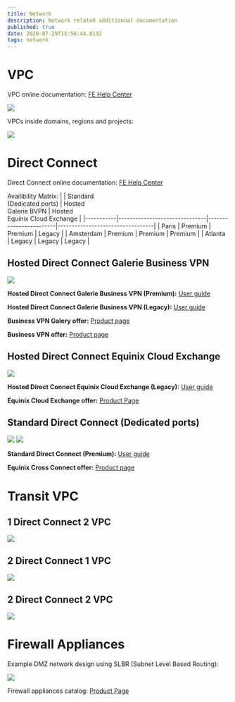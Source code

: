 ```yaml
---
title: Network
description: Network related additionnal documentation
published: true
date: 2020-07-29T15:56:44.813Z
tags: network
---
```

# VPC

VPC online documentation: [FE Help Center](https://docs.prod-cloud-ocb.orange-business.com/vpc/index.html)  

![](https://github.com/FlexibleEngineCloud/wiki-doc/blob/master/uploads/FE%20VPC-VPC.png?raw=true)  

VPCs inside domains, regions and projects:  

![](https://github.com/FlexibleEngineCloud/wiki-doc/blob/master/uploads/FE%20VPC-Domain%20region%20AZ%20project%20VPC.png?raw=true)  

# Direct Connect

Direct Connect online documentation: [FE Help Center](https://docs.prod-cloud-ocb.orange-business.com/dc/index.html)  

Availibility Matrix:
|           | Standard<br>(Dedicated ports) | Hosted<br>Galerie BVPN | Hosted<br>Equinix Cloud Exchange |
|-----------|-------------------------------|------------------------|----------------------------------|
| Paris     | Premium                       | Premium                | Legacy                           |
| Amsterdam | Premium                       | Premium                | Premium                          |
| Atlanta   | Legacy                        | Legacy                 | Legacy                           |

## Hosted Direct Connect Galerie Business VPN

![](https://github.com/FlexibleEngineCloud/wiki-doc/blob/master/uploads/FE%20Direct%20Connect-DC%20Galerie%20BVPN.png?raw=true)  

**Hosted Direct Connect Galerie Business VPN (Premium):** [User guide](https://github.com/FlexibleEngineCloud/wiki-doc/blob/master/uploads/User%20Guide%20FE%20Direct%20Connect%20Premium%20access%20through%20OBS%20Galerie%20VPN%20(EN).pdf)  

**Hosted Direct Connect Galerie Business VPN (Legacy):** [User guide](https://github.com/FlexibleEngineCloud/wiki-doc/blob/master/uploads/User%20Guide%20for%20Direct%20Connect%20BVPN%20Galerie%20(EN).pdf)  

**Business VPN Galery offer:** [Product page](https://www.orange-business.com/en/products/business-vpn-galerie)  

**Business VPN offer:** [Product page](https://www.orange-business.com/fr/produits/business-vpn)  

## Hosted Direct Connect Equinix Cloud Exchange

![](https://github.com/FlexibleEngineCloud/wiki-doc/blob/master/uploads/FE%20Direct%20Connect-DC%20ECX.png?raw=true)  

**Hosted Direct Connect Equinix Cloud Exchange (Legacy):** [User guide](https://github.com/FlexibleEngineCloud/wiki-doc/blob/master/uploads/User%20Guide%20for%20Direct%20Connect%20ECX%20(EN).pdf)  

**Equinix Cloud Exchange offer:** [Product Page](https://www.equinix.fr/interconnection-services/cloud-exchange-fabric/)  

## Standard Direct Connect (Dedicated ports)

![](https://github.com/FlexibleEngineCloud/wiki-doc/blob/master/uploads/FE%20Direct%20Connect-DC%20Dedicated%20ports%20bis.png?raw=true)
![](https://github.com/FlexibleEngineCloud/wiki-doc/blob/master/uploads/FE%20Direct%20Connect-DC%20Dedicated%20ports.png?raw=true)  

**Standard Direct Connect (Premium):** [User guide]()  

**Equinix Cross Connect offer:** [Product page](https://www.equinix.fr/interconnection-services/cross-connects/)  

# Transit VPC

## 1 Direct Connect 2 VPC

![](https://github.com/FlexibleEngineCloud/wiki-doc/blob/master/uploads/FE%20Direct%20Connect-Direct%20Connect%202%20VPC%20bis.png?raw=true)  

## 2 Direct Connect 1 VPC

![](https://github.com/FlexibleEngineCloud/wiki-doc/blob/master/uploads/FE%20Direct%20Connect-%202%20Direct%20Connect%201%20VPC.png?raw=true)  

## 2 Direct Connect 2 VPC

![](https://github.com/FlexibleEngineCloud/wiki-doc/blob/master/uploads/FE%20Direct%20Connect-2%20Direct%20Connect%202%20VPC.png?raw=true)

# Firewall Appliances

Example DMZ network design using SLBR (Subnet Level Based Routing):  

![](https://github.com/FlexibleEngineCloud/wiki-doc/blob/master/uploads/NG%20FW%20on%20FE-NG%20FW%20on%20FE%20(current).png?raw=true)

Firewall appliances catalog: [Product Page](https://cloud.orange-business.com/en/offers/infrastructure-iaas/public-cloud/appliance-catalog/)



